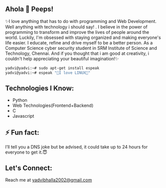 ## Ahola 👋 Peeps!

<!--
**yadvi12/yadvi12** is a ✨ _special_ ✨ repository because its `README.md` (this file) appears on your GitHub profile.

Here are some ideas to get you started:

- 🔭 I’m currently working on ...
- 🌱 I’m currently learning ...
- 👯 I’m looking to collaborate on ...
- 🤔 I’m looking for help with ...
- 💬 Ask me about ...
- 📫 How to reach me: ...
- 😄 Pronouns: ...
- ⚡ Fun fact: ...
-->
✨I love anything that has to do with programming and Web Development. Well anything with technology i should say! . I believe in the power of programming to transform and improve the lives of people around the world. Luckily, I'm obsessed with staying organized and making everyone's life easier. I educate, refine and drive myself to be a better person. As a Computer Science cyber security student in SRM Institute of Science and Technology, Chennai. And if you thought that i am good at creativity, i couldn't help appreciating your beautiful imagination!✨


```sh
yadvi@yadvi:~# sudo apt-get install espeak
yadvi@yadvi:~# espeak "💙I love LINUX💙"
```

## Technologies I Know:
- Python
- Web Technologies(Frontend+Backend)
- C
- Javascript
## ⚡ Fun fact: 
I’ll tell you a DNS joke but be advised, it could take up to 24 hours for everyone to get it.😇


## Let's Connect:
Reach me at yadvibhalla2002@gmail.com

